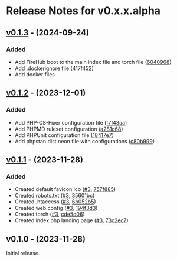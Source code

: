 # Release Notes for v0.x.x.alpha

## [v0.1.3](https://github.com/The-FireHub-Project/Skeleton/compare/v0.1.2...v0.1.3) - (2024-09-24)

### Added
- Add FireHub boot to the main index file and torch file ([6040968](https://github.com/The-FireHub-Project/Skeleton/commit/6040968))
- Add .dockerignore file ([417f452](https://github.com/The-FireHub-Project/Skeleton/commit/417f452))
- Add docker files


## [v0.1.2](https://github.com/The-FireHub-Project/Skeleton/compare/v0.1.1...v0.1.2) - (2023-12-01)

### Added
- Add PHP-CS-Fixer configuration file ([f7f43aa](https://github.com/The-FireHub-Project/Skeleton/commit/f7f43aa))
- Add PHPMD ruleset configuration ([a281c68](https://github.com/The-FireHub-Project/Skeleton/commit/a281c68))
- Add PHPUnit configuration file ([18417e7](https://github.com/The-FireHub-Project/Skeleton/commit/18417e7))
- Add phpstan.dist.neon file with configurations ([c80b999](https://github.com/The-FireHub-Project/Skeleton/commit/c80b999))

## [v0.1.1](https://github.com/The-FireHub-Project/Skeleton/compare/v0.1.0...v0.1.1) - (2023-11-28)

### Added
- Created default favicon.ico ([#3](https://github.com/The-FireHub-Project/Skeleton/issues/3), [757f885](https://github.com/The-FireHub-Project/Skeleton/commit/757f885))
- Created robots.txt ([#3](https://github.com/The-FireHub-Project/Skeleton/issues/3), [35601bc](https://github.com/The-FireHub-Project/Skeleton/commit/35601bc))
- Created .htaccess ([#3](https://github.com/The-FireHub-Project/Skeleton/issues/3), [6b052b5](https://github.com/The-FireHub-Project/Skeleton/commit/6b052b5))
- Created web.config ([#3](https://github.com/The-FireHub-Project/Skeleton/issues/3), [194f3d3](https://github.com/The-FireHub-Project/Skeleton/commit/194f3d3))
- Created torch ([#3](https://github.com/The-FireHub-Project/Skeleton/issues/3), [cde5d06](https://github.com/The-FireHub-Project/Skeleton/commit/cde5d06))
- Created index.php landing page ([#3](https://github.com/The-FireHub-Project/Skeleton/issues/3), [73c2ec7](https://github.com/The-FireHub-Project/Skeleton/commit/73c2ec7))

## v0.1.0 - (2023-11-28)

Initial release.